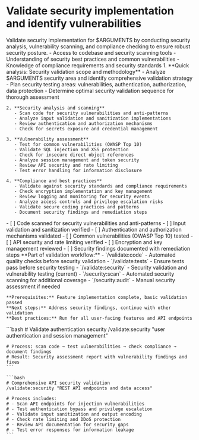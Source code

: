 # Validate security implementation and identify vulnerabilities

<instructions>
  <context>
    Validate security implementation for $ARGUMENTS by conducting security analysis, vulnerability scanning, and compliance checking to ensure robust security posture.
  </context>

  <requirements>
    - Access to codebase and security scanning tools
    - Understanding of security best practices and common vulnerabilities
    - Knowledge of compliance requirements and security standards
  </requirements>

  <execution>
    1. **Quick analysis: Security validation scope and methodology**
       - Analyze $ARGUMENTS security area and identify comprehensive validation strategy
       - Plan security testing areas: vulnerabilities, authentication, authorization, data protection
       - Determine optimal security validation sequence for thorough assessment

    2. **Security analysis and scanning**
       - Scan code for security vulnerabilities and anti-patterns
       - Analyze input validation and sanitization implementations
       - Review authentication and authorization mechanisms
       - Check for secrets exposure and credential management

    3. **Vulnerability assessment**
       - Test for common vulnerabilities (OWASP Top 10)
       - Validate SQL injection and XSS protection
       - Check for insecure direct object references
       - Analyze session management and token security
       - Review API security and rate limiting
       - Test error handling for information disclosure

    4. **Compliance and best practices**
       - Validate against security standards and compliance requirements
       - Check encryption implementation and key management
       - Review logging and monitoring for security events
       - Analyze access controls and privilege escalation risks
       - Validate secure coding practices and patterns
       - Document security findings and remediation steps
  </execution>

  <validation>
    - [ ] Code scanned for security vulnerabilities and anti-patterns
    - [ ] Input validation and sanitization verified
    - [ ] Authentication and authorization mechanisms validated
    - [ ] Common vulnerabilities (OWASP Top 10) tested
    - [ ] API security and rate limiting verified
    - [ ] Encryption and key management reviewed
    - [ ] Security findings documented with remediation steps
  </validation>

  <workflow>
    **Part of validation workflow:**
    - `/validate:code` - Automated quality checks before security validation
    - `/validate:tests` - Ensure tests pass before security testing
    - `/validate:security` - Security validation and vulnerability testing (current)
    - `/security:scan` - Automated security scanning for additional coverage
    - `/security:audit` - Manual security assessment if needed

    **Prerequisites:** Feature implementation complete, basic validation passed
    **Next steps:** Address security findings, continue with other validation
    **Best practices:** Run for all user-facing features and API endpoints
  </workflow>

  <examples>
    ```bash
    # Validate authentication security
    /validate:security "user authentication and session management"

    # Process: scan code → test vulnerabilities → check compliance → document findings
    # Result: Security assessment report with vulnerability findings and fixes
    ```

    ```bash
    # Comprehensive API security validation
    /validate:security "REST API endpoints and data access"

    # Process includes:
    # - Scan API endpoints for injection vulnerabilities
    # - Test authentication bypass and privilege escalation
    # - Validate input sanitization and output encoding
    # - Check rate limiting and DDoS protection
    # - Review API documentation for security gaps
    # - Test error responses for information leakage
    ```
  </examples>
</instructions>
